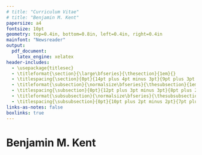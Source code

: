 ```yaml
---
# title: "Curriculum Vitae"
# title: "Benjamin M. Kent"
papersize: a4
fontsize: 10pt
geometry: top=0.4in, bottom=0.8in, left=0.4in, right=0.4in
mainfont: "Newsreader"
output:
  pdf_document: 
    latex_engine: xelatex
header-includes:
  - \usepackage{titlesec}
  - \titleformat{\section}{\large\bfseries}{\thesection}{1em}{}
  - \titlespacing{\section}{0pt}{14pt plus 4pt minus 3pt}{9pt plus 3pt minus 3pt}
  - \titleformat{\subsection}{\normalsize\bfseries}{\thesubsection}{1em}{}
  - \titlespacing{\subsection}{0pt}{12pt plus 3pt minus 3pt}{8pt plus 2pt minus 2pt}
  - \titleformat{\subsubsection}{\normalsize\bfseries}{\thesubsubsection}{1em}{}
  - \titlespacing{\subsubsection}{0pt}{10pt plus 2pt minus 2pt}{7pt plus 2pt minus 2pt}
links-as-notes: false
boxlinks: true
---
```

# Benjamin M. Kent
